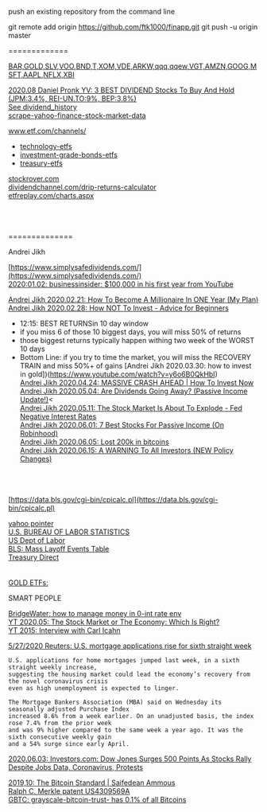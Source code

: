 push an existing repository from the command line

  git remote add origin https://github.com/ftk1000/finapp.git
  git push -u origin master
  
=============  

[BAR,GOLD,SLV,VOO,BND,T,XOM,VDE,ARKW,qqq,qqew,VGT,AMZN,GOOG,MSFT,AAPL,NFLX,XBI](https://finance.yahoo.com/quotes/BAR,GOLD,SLV,VOO,BND,T,XOM,VDE,ARKW,qqq,qqew,VGT,AMZN,GOOG,MSFT,AAPL,NFLX,XBI/view/v1)<br>

[2020.08 Daniel Pronk YV: 3 BEST DIVIDEND Stocks To Buy And Hold (JPM:3.4%, REI-UN.TO:9%, BEP:3.8%)](https://www.youtube.com/watch?v=104d70xxnW0)<br>
[See dividend_history](https://www.streetinsider.com/dividend_history.php?q=intc)<br>
[scrape-yahoo-finance-stock-market-data](https://www.scrapehero.com/scrape-yahoo-finance-stock-market-data/)<br>

[www.etf.com/channels/ ](https://www.etf.com/channels/)<br>
* [technology-etfs](https://www.etf.com/channels/technology-etfs)
* [investment-grade-bonds-etfs](https://www.etf.com/channels/investment-grade-bonds)
* [treasury-etfs](https://www.etf.com/channels/treasury-etfs)

[stockrover.com](https://www.stockrover.com)<br>
[dividendchannel.com/drip-returns-calculator](https://www.dividendchannel.com/drip-returns-calculator)<br>
[etfreplay.com/charts.aspx](https://www.etfreplay.com/charts.aspx)<br>
[]()<br>
[]()<br>
[]()<br>

==============

Andrei Jikh 

[https://www.simplysafedividends.com/](https://www.simplysafedividends.com/)<br>
[2020:01.02: businessinsider: $100,000 in his first year from YouTube](https://www.businessinsider.com/how-much-money-youtube-pays-creators-views-per-month-year-2019-12)<br>

[Andrei Jikh 2020.02.21: How To Become A Millionaire In ONE Year (My Plan)](https://www.youtube.com/watch?v=IoOgnnX_p10)<br>
[Andrei Jikh 2020.02.28: How NOT To Invest - Advice for Beginners](https://www.youtube.com/watch?v=uB6guymgX3w)<br>
* 12:15: BEST RETURNSin 10 day window
* if you miss 6 of those 10 biggest days, you will miss 50% of returns
* those biggest returns typically happen withing two week of the WORST 10 days
* Bottom Line: if you try to time the market, you will miss the RECOVERY TRAIN and miss 50%+ of gains
[Andrei Jikh 2020.03.30: how to invest in gold])(https://www.youtube.com/watch?v=y6o6B0QkHbI)<br>
[Andrei Jikh 2020.04.24:  MASSIVE CRASH AHEAD | How To Invest Now](https://www.youtube.com/watch?v=92wenJfjBDY&feature=youtu.be)<br>
[Andrei Jikh 2020.05.04: Are Dividends Going Away? (Passive Income Update!)](https://www.youtube.com/watch?v=AynS46MX3z8)<<br>
[Andrei Jikh 2020.05.11: The Stock Market Is About To Explode - Fed Negative Interest Rates](https://www.youtube.com/watch?v=NC6DTvdplOs)<br>
[Andrei Jikh 2020.06.01: 7 Best Stocks For Passive Income (On Robinhood)](https://www.youtube.com/watch?v=PUQsxWDhNyc)<br>
[Andrei Jikh 2020.06.05: Lost 200k in bitcoins](https://www.youtube.com/watch?v=6rXwXZ7vBzw)<br>
[Andrei Jikh 2020.06.15: A WARNING To All Investors (NEW Policy Changes)](https://www.youtube.com/watch?v=t0yaqQuBpMo#action=share)<br>
[]()<br>
[]()<br>
[]()<br>


[https://data.bls.gov/cgi-bin/cpicalc.pl](https://data.bls.gov/cgi-bin/cpicalc.pl)<br>

[yahoo pointer](https://finance.yahoo.com/quotes/VOO,XOM,VDE/view/v1)<br>
[U.S. BUREAU OF LABOR STATISTICS](https://www.bls.gov/data/#productivity)<br>
[US Dept of Labor](https://search.usa.gov/search?utf8=%E2%9C%93&affiliate=www.dol.gov&query=unemployment+stats)<br>
[BLS: Mass Layoff Events Table](https://www.bls.gov/news.release/mmls.t01.htm)<br>
[Treasury Direct](https://www.treasurydirect.gov/indiv/indiv.htm)<br>
[]()<br>
[]()<br>
[GOLD ETFs: ](https://www.investopedia.com/articles/etfs/top-gold-etfs/)<br>

SMART PEOPLE

[BridgeWater: how to manage money in 0-int rate env](https://www.youtube.com/watch?v=KWlu2nSLhxQ&feature=emb_rel_pause)<br>
[YT 2020.05: The Stock Market or The Economy: Which Is Right?](https://youtu.be/rxwSPfWMzew)<br>
[YT 2015: Interview with Carl Icahn](https://youtu.be/GsN0WVLjpcs)<br>



[5/27/2020 Reuters: U.S. mortgage applications rise for sixth straight week](https://www.reuters.com/article/us-usa-economy-housing-idUSKBN2331IX)<br>

    U.S. applications for home mortgages jumped last week, in a sixth straight weekly increase, 
    suggesting the housing market could lead the economy’s recovery from the novel coronavirus crisis 
    even as high unemployment is expected to linger.

    The Mortgage Bankers Association (MBA) said on Wednesday its seasonally adjusted Purchase Index 
    increased 8.6% from a week earlier. On an unadjusted basis, the index rose 7.4% from the prior week 
    and was 9% higher compared to the same week a year ago. It was the sixth consecutive weekly gain 
    and a 54% surge since early April.

[2020.06.03: Investors.com: Dow Jones Surges 500 Points As Stocks Rally Despite Jobs Data, Coronavirus, Protests](https://www.investors.com/market-trend/stock-market-today/dow-jones-surges-400-points-stock-market-rallies-nasdaq-nears-record-high/)<br>

[2019,10: The Bitcoin Standard | Saifedean Ammous](https://www.youtube.com/watch?v=nkNhSPxFsnY)<br>
[Ralph C. Merkle patent US4309569A](https://patentimages.storage.googleapis.com/69/ab/d9/2ff9f94fada6ea/US4309569.pdf)<br>
[GBTC: grayscale-bitcoin-trust- has 0.1% of all Bitcoins](https://www.investors.com/research/gbtc-stock-is-grayscale-bitcoin-trust-a-buy-now/)<br>


